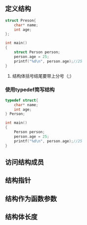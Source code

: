 ## 定义结构

```c
struct Preson{
    char* name;
    int age;
};

int main()
{
    struct Person person;
    person.age = 25;
    printf("%d\n", person.age);//25
}
```

1. 结构体括号结尾要带上分号（;）

### 使用typedef简写结构

```c
typedef struct{
    char* name;
    int age;
} Person;

int main()
{
    Person person;
    person.age = 25;
    printf("%d\n", person.age);//25
}
```

## 访问结构成员



## 结构指针



## 结构作为函数参数



## 结构体长度




